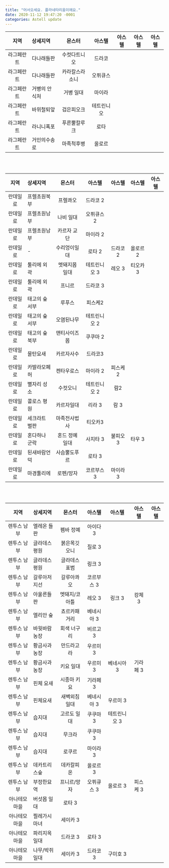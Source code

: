 ```yaml
---
title: "어서오세요. 플라네타리움이에요."
date: 2020-11-12 19:47:20 -0001
categories: Astell update
---
```




|지역|상세지역|몬스터|아스텔|아스텔|아스텔|아스텔|
|:---:|:---|:---:|:---:|:---:|:---:|:---:|
|라그페란트|다나래들판|수컷다트니오|드라코|
|라그페란트|다나래들판|카라칼스라소니|오퓌큐스|
|라그페란트|거병의 안식처|거병 일대|마이라|
|라그페란트|바위철퇴앞|검은피오크|테트린니오|
|라그페란트|라니니폭포|푸른뿔칼루크|로타|
|라그페란트|거인의수송로|마족척후병|올로르|

<br><br>

|지역|상세지역|몬스터|아스텔|아스텔|아스텔|아스텔|
|:---:|:---|:---:|:---:|:---:|:---:|:---:|
|란데일로|프렐초원북부|프렐콰오|드라코 2|
|란데일로|프렐초원남부|나비 일대|오퓌큐스 2|
|란데일로|프렐초원남부|카르자 교단|마이라 2|
|란데일로|-|수리엉이일대|로타 2|드라코 2|올로르 2|
|란데일로|툴리에 외곽|멧돼지몹 일대|테트린니오 3|레오 3|티오카 3|
|란데일로|툴리에 외곽|프니르|드라코 3||
|란데일로|태고의 숲 서부|루푸스|피스케2|
|란데일로|태고의 숲 서부|오염된나무|테트린니오 2|
|란데일로|태고의 숲 북부|맨티사이즈몹|쿠쿠마 2|
|란데일로|몰탄요새|카르자사수|드라코3|
|란데일로|카발라모폐허|켄타우로스|마이라 2|피스케 2|
|란데일로|별자리 성소|수컷오니|테트린니오 2| 람2|
|란데일로|콜로스 평원|카르자일대|리라 3|람 3|
|란데일로|세크라트 벌판|마족전사법사| 티오카3|
|란데일로|혼다하나 군락|혼드 정예 일대| 사지타 3|불피오 3|타우 3|
|란데일로|된새바람언덕|사슴뿔도푸르|로타 3|
|란데일로|마경툴리에|로펜/망자|코르부스 3| 마이라 3|
<br>
<br>


|지역|상세지역|몬스터|아스텔|아스텔|아스텔|아스텔|
|:---:|:---|:---:|:---:|:---:|:---:|:---:|
|렌투스 남부|엘레온 들판|펨바 정예|아이다 3|
|렌투스 남부|글라데스 평원|붉은목깃오니|질로 3|
|렌투스 남부|글라데스 평원|글라데스표범|링크 3|
|렌투스 남부|갈루아저지선|갈루아콰오|코르부스 3|
|렌투스 남부|아울른들판|멧돼지/코아틀|레오 3|링크 3|캉체 3|
|렌투스 남부|엘리안 숲|쵸르카패거리|베네시아 3|
|렌투스 남부|바윗바람농장|회색 너구리|비르고 3|
|렌투스 남부|황금사과농장|만드라고라|우르미 3|
|렌투스 남부|황금사과농장|키요 일대|우르미 3|베네시아 3|기라페 3|
|렌투스 남부|핀체 요새|시종마 키요|기라페 3|
|렌투스 남부|핀체요새|새벽외침일대|베네시아 3|우르미 3|
|렌투스 남부|습지대|고르도 일대|쿠쿠마 3|테트린니오 3|
|렌투스 남부|습지대|무크라|쿠쿠마 3|
|렌투스 남부|습지대|로쿠르|마이라 3|
|렌투스 남부|데카트리스숲|데카칼피온|올로르 3|
|렌투스 남부|부정한묘역|프니르/망자|오퓌큐스 3| 올로르 3|피스케 3|
|아나테모 마을|버섯몹 일대| 로타 3|
|아나테모 마을|찔레가시 마녀|세이카 3|
|아나테모 마을|파리지옥 일대| 드라코 3| 로타 3|
|아나테모 마을|나무/박쥐일대|세이카 3|드라코 3|구미호 3|
